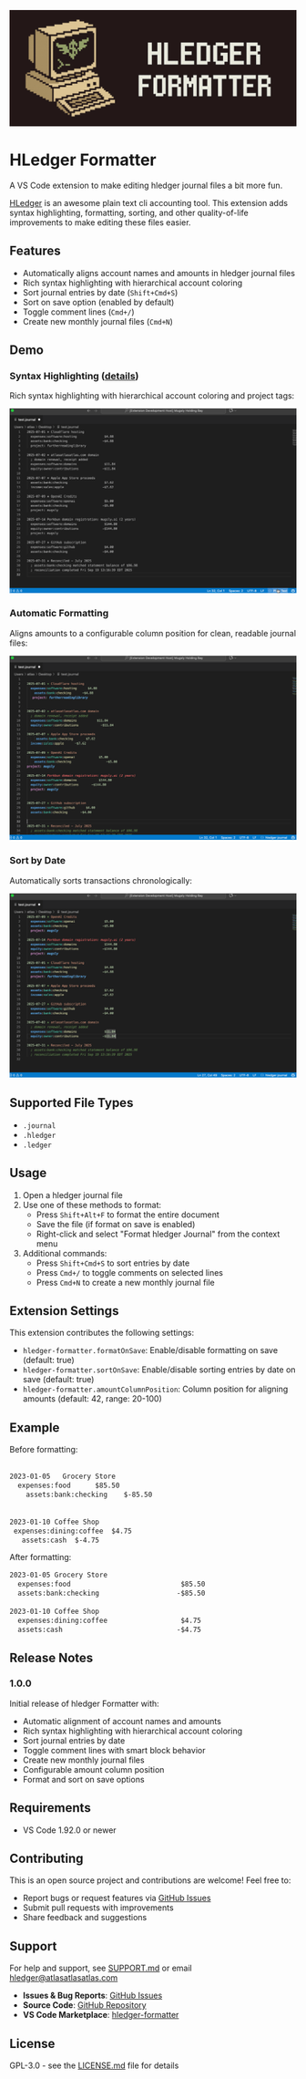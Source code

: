 ![HLedger Formatter Banner](images/banner.jpg)

# HLedger Formatter

A VS Code extension to make editing hledger journal files a bit more fun.

[HLedger](https://hledger.org/) is an awesome plain text cli accounting tool. This extension adds syntax highlighting, formatting, sorting, and other quality-of-life improvements to make editing these files easier.

## Features

- Automatically aligns account names and amounts in hledger journal files
- Rich syntax highlighting with hierarchical account coloring
- Sort journal entries by date (`Shift+Cmd+S`)
- Sort on save option (enabled by default)
- Toggle comment lines (`Cmd+/`)
- Create new monthly journal files (`Cmd+N`)

## Demo

### Syntax Highlighting ([details](SYNTAX_HIGHLIGHTING.md))
Rich syntax highlighting with hierarchical account coloring and project tags:

![Syntax Demo](images/syntax-demo.gif)

### Automatic Formatting
Aligns amounts to a configurable column position for clean, readable journal files:

![Format Demo](images/format-demo.gif)

### Sort by Date
Automatically sorts transactions chronologically:

![Sort Demo](images/sort-demo.gif)

## Supported File Types

- `.journal`
- `.hledger`
- `.ledger`

## Usage

1. Open a hledger journal file
2. Use one of these methods to format:
   - Press `Shift+Alt+F` to format the entire document
   - Save the file (if format on save is enabled)
   - Right-click and select "Format hledger Journal" from the context menu
3. Additional commands:
   - Press `Shift+Cmd+S` to sort entries by date
   - Press `Cmd+/` to toggle comments on selected lines
   - Press `Cmd+N` to create a new monthly journal file

## Extension Settings

This extension contributes the following settings:

* `hledger-formatter.formatOnSave`: Enable/disable formatting on save (default: true)
* `hledger-formatter.sortOnSave`: Enable/disable sorting entries by date on save (default: true)
* `hledger-formatter.amountColumnPosition`: Column position for aligning amounts (default: 42, range: 20-100)

## Example

Before formatting:

```

2023-01-05   Grocery Store
  expenses:food      $85.50
    assets:bank:checking    $-85.50


2023-01-10 Coffee Shop
 expenses:dining:coffee  $4.75
   assets:cash  $-4.75
```

After formatting:

```
2023-01-05 Grocery Store
  expenses:food                           $85.50
  assets:bank:checking                   -$85.50

2023-01-10 Coffee Shop
  expenses:dining:coffee                  $4.75
  assets:cash                            -$4.75
```

## Release Notes

### 1.0.0

Initial release of hledger Formatter with:
- Automatic alignment of account names and amounts
- Rich syntax highlighting with hierarchical account coloring
- Sort journal entries by date
- Toggle comment lines with smart block behavior
- Create new monthly journal files
- Configurable amount column position
- Format and sort on save options

## Requirements

- VS Code 1.92.0 or newer

## Contributing

This is an open source project and contributions are welcome! Feel free to:
- Report bugs or request features via [GitHub Issues](https://github.com/iiAtlas/hledger-formatter/issues)
- Submit pull requests with improvements
- Share feedback and suggestions

## Support

For help and support, see [SUPPORT.md](SUPPORT.md) or email hledger@atlasatlasatlas.com

- **Issues & Bug Reports**: [GitHub Issues](https://github.com/iiAtlas/hledger-formatter/issues)
- **Source Code**: [GitHub Repository](https://github.com/iiAtlas/hledger-formatter)
- **VS Code Marketplace**: [hledger-formatter](https://marketplace.visualstudio.com/items?itemName=iiAtlas.hledger-formatter)

## License

GPL-3.0 - see the [LICENSE.md](LICENSE.md) file for details
